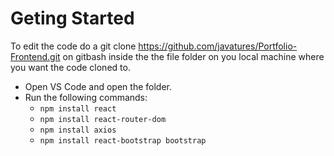 # Geting Started
To edit the code do a git clone https://github.com/javatures/Portfolio-Frontend.git on gitbash inside the the file folder on you local machine where you want the code cloned to.
- Open VS Code and open the folder.
- Run the following commands:
    - `npm install react`
    - `npm install react-router-dom`
    - `npm install axios`
    - `npm install react-bootstrap bootstrap`